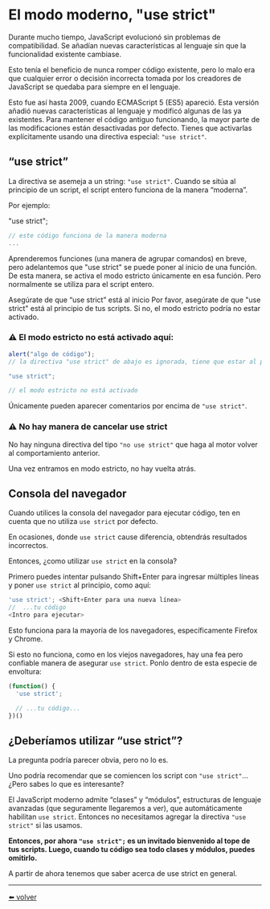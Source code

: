 # El modo moderno, "use strict"

Durante mucho tiempo, JavaScript evolucionó sin problemas de compatibilidad. Se añadían nuevas características al lenguaje sin que la funcionalidad existente cambiase.

Esto tenía el beneficio de nunca romper código existente, pero lo malo era que cualquier error o decisión incorrecta tomada por los creadores de JavaScript se quedaba para siempre en el lenguaje.

Esto fue así hasta 2009, cuando ECMAScript 5 (ES5) apareció. Esta versión añadió nuevas características al lenguaje y modificó algunas de las ya existentes. Para mantener el código antiguo funcionando, la mayor parte de las modificaciones están desactivadas por defecto. Tienes que activarlas explícitamente usando una directiva especial: `"use strict"`.

## “use strict”

La directiva se asemeja a un string: `"use strict"`. Cuando se sitúa al principio de un script, el script entero funciona de la manera “moderna”.

Por ejemplo:

"use strict";

````js
// este código funciona de la manera moderna
...
````

Aprenderemos funciones (una manera de agrupar comandos) en breve, pero adelantemos que "use strict" se puede poner al inicio de una función. De esta manera, se activa el modo estricto únicamente en esa función. Pero normalmente se utiliza para el script entero.

Asegúrate de que “use strict” está al inicio
Por favor, asegúrate de que "use strict" está al principio de tus scripts. Si no, el modo estricto podría no estar activado.

### ⚠️ El modo estricto no está activado aquí:

````js
alert("algo de código");
// la directiva "use strict" de abajo es ignorada, tiene que estar al principio

"use strict";

// el modo estricto no está activado
````

Únicamente pueden aparecer comentarios por encima de `"use strict"`.

### ⚠️ No hay manera de cancelar use strict

No hay ninguna directiva del tipo `"no use strict"` que haga al motor volver al comportamiento anterior.

Una vez entramos en modo estricto, no hay vuelta atrás.

## Consola del navegador

Cuando utilices la consola del navegador para ejecutar código, ten en cuenta que no utiliza `use strict` por defecto.

En ocasiones, donde `use strict` cause diferencia, obtendrás resultados incorrectos.

Entonces, ¿como utilizar `use strict` en la consola?

Primero puedes intentar pulsando Shift+Enter para ingresar múltiples líneas y poner `use strict` al principio, como aquí:

````js
'use strict'; <Shift+Enter para una nueva línea>
//  ...tu código
<Intro para ejecutar>
````

Esto funciona para la mayoría de los navegadores, específicamente Firefox y Chrome.

Si esto no funciona, como en los viejos navegadores, hay una fea pero confiable manera de asegurar `use strict`. Ponlo dentro de esta especie de envoltura:

````js
(function() {
  'use strict';

  // ...tu código...
})()
````

## ¿Deberíamos utilizar “use strict”?

La pregunta podría parecer obvia, pero no lo es.

Uno podría recomendar que se comiencen los script con `"use strict"`… ¿Pero sabes lo que es interesante?

El JavaScript moderno admite “clases” y “módulos”, estructuras de lenguaje avanzadas (que seguramente llegaremos a ver), que automáticamente habilitan `use strict`. Entonces no necesitamos agregar la directiva `"use strict"` si las usamos.

**Entonces, por ahora `"use strict";` es un invitado bienvenido al tope de tus scripts. Luego, cuando tu código sea todo clases y módulos, puedes omitirlo.**

A partir de ahora tenemos que saber acerca de use strict en general.

---
[⬅️ volver](https://github.com/VictorHugoAguilar/javascript-interview-questions-explained/tree/main/theory/first-steps)
